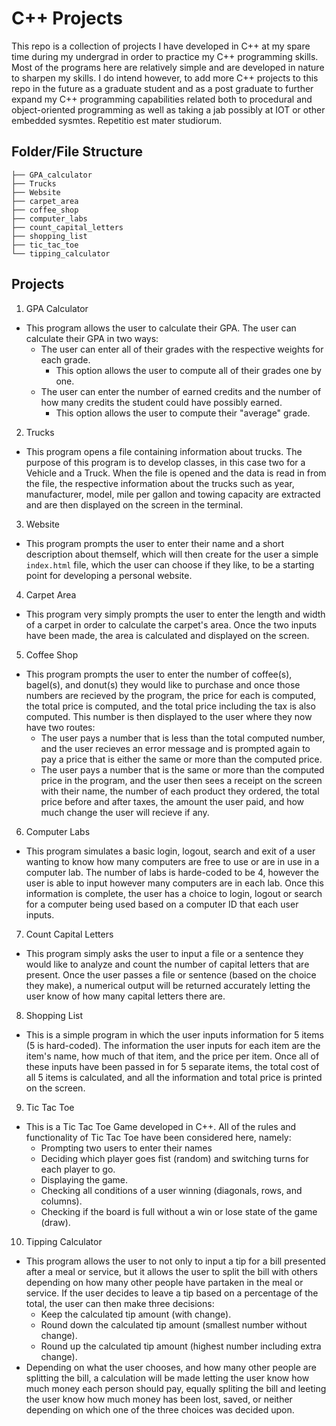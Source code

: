 # C++ Projects

This repo is a collection of projects I have developed in C++ at my spare time during my undergrad in order to practice my C++ programming skills. Most of the programs here are relatively simple and are developed in nature to sharpen my skills. I do intend however, to add more C++ projects to this repo in the future as a graduate student and as a post graduate to further expand my C++ programming capabilities related both to procedural and object-oriented programming as well as taking a jab possibly at IOT or other embedded sysmtes. Repetitio est mater studiorum.

## Folder/File Structure

```plaintext
├── GPA_calculator
├── Trucks
├── Website
├── carpet_area
├── coffee_shop
├── computer_labs
├── count_capital_letters
├── shopping_list
├── tic_tac_toe
└── tipping_calculator
```

## Projects

1. GPA Calculator
- This program allows the user to calculate their GPA. The user can calculate their GPA in two ways:
  - The user can enter all of their grades with the respective weights for each grade.
    - This option allows the user to compute all of their grades one by one.
  - The user can enter the number of earned credits and the number of how many credits the student could have possibly earned.
    - This option allows the user to compute their "average" grade.
2. Trucks
- This program opens a file containing information about trucks. The purpose of this program is to develop classes, in this case two for a Vehicle and a Truck. When the file is opened and the data is read in from the file, the respective information about the trucks such as year, manufacturer, model, mile per gallon and towing capacity are extracted and are then displayed on the screen in the terminal.
3. Website
- This program prompts the user to enter their name and a short description about themself, which will then create for the user a simple `index.html` file, which the user can choose if they like, to be a starting point for developing a personal website. 
4. Carpet Area
- This program very simply prompts the user to enter the length and width of a carpet in order to calculate the carpet's area. Once the two inputs have been made, the area is calculated and displayed on the screen.
5. Coffee Shop
- This program prompts the user to enter the number of coffee(s), bagel(s), and donut(s) they would like to purchase and once those numbers are recieved by the program, the price for each is computed, the total price is computed, and the total price including the tax is also computed. This number is then displayed to the user where they now have two routes:
  - The user pays a number that is less than the total computed number, and the user recieves an error message and is prompted again to pay a price that is either the same or more than the computed price.
  - The user pays a number that is the same or more than the computed price in the program, and the user then sees a receipt on the screen with their name, the number of each product they ordered, the total price before and after taxes, the amount the user paid, and how much change the user will recieve if any. 
6. Computer Labs
- This program simulates a basic login, logout, search and exit of a user wanting to know how many computers are free to use or are in use in a computer lab. The number of labs is harde-coded to be 4, however the user is able to input however many computers are in each lab. Once this information is complete, the user has a choice to login, logout or search for a computer being used based on a computer ID that each user inputs. 
7. Count Capital Letters
- This program simply asks the user to input a file or a sentence they would like to analyze and count the number of capital letters that are present. Once the user passes a file or sentence (based on the choice they make), a numerical output will be returned accurately letting the user know of how many capital letters there are. 
8. Shopping List
- This is a simple program in which the user inputs information for 5 items (5 is hard-coded). The information the user inputs for each item are the item's name, how much of that item, and the price per item. Once all of these inputs have been passed in for 5 separate items, the total cost of all 5 items is calculated, and all the information and total price is printed on the screen. 
9. Tic Tac Toe
- This is a Tic Tac Toe Game developed in C++. All of the rules and functionality of Tic Tac Toe have been considered here, namely:
  - Prompting two users to enter their names
  - Deciding which player goes fist (random) and switching turns for each player to go.
  - Displaying the game.
  - Checking all conditions of a user winning (diagonals, rows, and columns).
  - Checking if the board is full without a win or lose state of the game (draw).
10. Tipping Calculator
- This program allows the user to not only to input a tip for a bill presented after a meal or service, but it allows the user to split the bill with others depending on how many other people have partaken in the meal or service. If the user decides to leave a tip based on a percentage of the total, the user can then make three decisions:
  - Keep the calculated tip amount (with change).
  - Round down the calculated tip amount (smallest number without change).
  - Round up the calculated tip amount (highest number including extra change).
- Depending on what the user chooses, and how many other people are splitting the bill, a calculation will be made letting the user know how much money each person should pay, equally spliting the bill and leeting the user know how much money has been lost, saved, or neither depending on which one of the three choices was decided upon.
